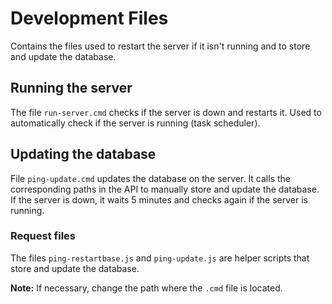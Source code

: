 # Development Files

Contains the files used to restart the server if it isn't running and to store and update the database.

## Running the server

The file `run-server.cmd` checks if the server is down and restarts it. Used to automatically check if the server is running (task scheduler).

## Updating the database

File `ping-update.cmd` updates the database on the server. It calls the corresponding paths in the API to manually store and update the database. If the server is down, it waits 5 minutes and checks again if the server is running.

### Request files

The files `ping-restartbase.js` and `ping-update.js` are helper scripts that store and update the database.

**Note:** If necessary, change the path where the `.cmd` file is located.
